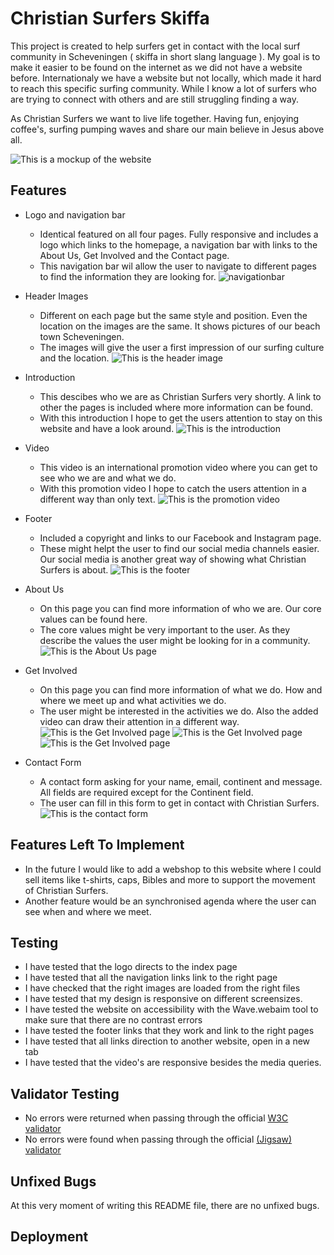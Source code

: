 # Christian Surfers Skiffa

This project is created to help surfers get in contact with the local surf community in Scheveningen ( skiffa in short slang language ).
My goal is to make it easier to be found on the internet as we did not have a website before. Internationaly we have a website but not locally, which made it hard to reach this specific surfing community. While I know a lot of surfers who are trying to connect with others and are still struggling finding a way. 

As Christian Surfers we want to live life together. Having fun, enjoying coffee's, surfing pumping waves and share our main believe in Jesus above all.  

![This is a mockup of the website](../portfolio-project-1/docs/mockup.png)

## Features

* Logo and navigation bar
    - Identical featured on all four pages. Fully responsive and includes a logo which links to the homepage, a navigation bar with links to the About Us, Get Involved and the Contact page.
    - This navigation bar wil allow the user to navigate to different pages to find the information they are looking for.
![navigationbar](../portfolio-project-1/docs/navigation-bar.png)


* Header Images
    - Different on each page but the same style and position. Even the location on the images are the same. It shows pictures of our beach town Scheveningen.
    - The images will give the user a first impression of our surfing culture and the location.
![This is the header image](../portfolio-project-1/docs/header-image-index.png)
* Introduction
    - This descibes who we are as Christian Surfers very shortly. A link to other the pages is included where more information can be found. 
    - With this introduction I hope to get the users attention to stay on this website and have a look around.
![This is the introduction](../portfolio-project-1/docs/introduction.png)
* Video
    - This video is an international promotion video where you can get to see who we are and what we do.
    - With this promotion video I hope to catch the users attention in a different way than only text.
![This is the promotion video](../portfolio-project-1/docs/promotion-video.png)
* Footer
    - Included a copyright and links to our Facebook and Instagram page.
    - These might helpt the user to find our social media channels easier. Our social media is another great way of showing what Christian Surfers is about.
![This is the footer](../portfolio-project-1/docs/footer.png)
* About Us 
    - On this page you can find more information of who we are. Our core values can be found here.
    - The core values might be very important to the user. As they describe the values the user might be looking for in a community.
![This is the About Us page](../portfolio-project-1/docs/about-us.png)
* Get Involved
    - On this page you can find more information of what we do. How and where we meet up and what activities we do. 
    - The user might be interested in the activities we do. Also the added video can draw their attention in a different way. 
![This is the Get Involved page](../portfolio-project-1/docs/get-involved1.png)
![This is the Get Involved page](../portfolio-project-1/docs/get-involved2.png)
![This is the Get Involved page](../portfolio-project-1/docs/get-involved3.png)
* Contact Form
    - A contact form asking for your name, email, continent and message. All fields are required except for the Continent field.
    - The user can fill in this form to get in contact with Christian Surfers. 
![This is the contact form](../portfolio-project-1/docs/contact-form.png)

## Features Left To Implement
* In the future I would like to add a webshop to this website where I could sell items like t-shirts, caps, Bibles and more to support the movement of Christian Surfers. 
* Another feature would be an synchronised agenda where the user can see when and where we meet.

## Testing
- I have tested that the logo directs to the index page
- I have tested that all the navigation links link to the right page
- I have checked that the right images are loaded from the right files
- I have tested that my design is responsive on different screensizes. 
- I have tested the website on accessibility with the Wave.webaim tool to make sure that there are no contrast errors
- I have tested the footer links that they work and link to the right pages
- I have tested that all links direction to another website, open in a new tab
- I have tested that the video's are responsive besides the media queries.

## Validator Testing
- No errors were returned when passing through the official [W3C validator](https://validator.w3.org/)
- No errors were found when passing through the official [(Jigsaw) validator](https://jigsaw.w3.org/css-validator/)

## Unfixed Bugs
At this very moment of writing this README file, there are no unfixed bugs.

## Deployment
